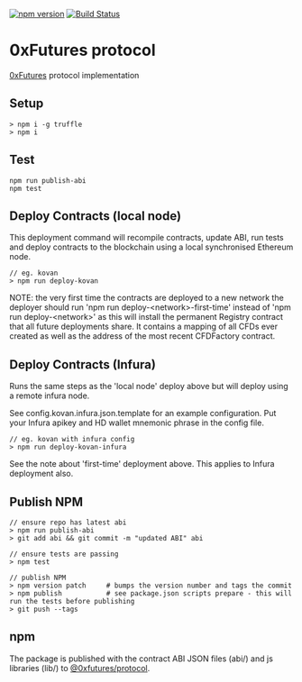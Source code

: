 [![npm version](https://badge.fury.io/js/%400xfutures%2Fprotocol.svg)](https://badge.fury.io/js/%400xfutures%2Fprotocol)
[![Build Status](https://travis-ci.org/0xFutures/protocol.svg?branch=master)](https://travis-ci.org/0xFutures/protocol)

# 0xFutures protocol

[0xFutures](https://0xfutures.com) protocol implementation

## Setup

```
> npm i -g truffle
> npm i
```

## Test

```
npm run publish-abi
npm test
```

## Deploy Contracts (local node)

This deployment command will recompile contracts, update ABI, run tests and deploy contracts to the blockchain using a local synchronised Ethereum node.

```
// eg. kovan
> npm run deploy-kovan
```

NOTE: the very first time the contracts are deployed to a new network the deployer should run 'npm run deploy-&lt;network&gt;-first-time' instead of 'npm run deploy-&lt;network&gt;' as this will install the permanent Registry contract that all future deployments share. It contains a mapping of all CFDs ever created as well as the address of the most recent CFDFactory contract.

## Deploy Contracts (Infura)

Runs the same steps as the 'local node' deploy above but will deploy using a remote infura node.

See config.kovan.infura.json.template for an example configuration. Put your Infura apikey and HD wallet mnemonic phrase in the config file.

```
// eg. kovan with infura config
> npm run deploy-kovan-infura
```

See the note about 'first-time' deployment above. This applies to Infura deployment also.

## Publish NPM

```
// ensure repo has latest abi
> npm run publish-abi
> git add abi && git commit -m "updated ABI" abi

// ensure tests are passing
> npm test

// publish NPM
> npm version patch     # bumps the version number and tags the commit
> npm publish           # see package.json scripts prepare - this will run the tests before publishing
> git push --tags
```

## npm

The package is published with the contract ABI JSON files (abi/) and js libraries (lib/) to [@0xfutures/protocol](https://www.npmjs.com/package/@0xfutures/protocol).
